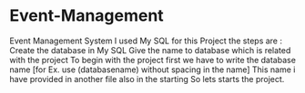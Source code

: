 # Event-Management
Event Management System 
I used My SQL for this Project the steps are :
Create the database in My SQL
Give the name to database which is related with the project
To begin with the project first we have to write the database name [for Ex. use (databasename) without spacing in the name]
This name i have provided in another file also in the starting
So lets starts the project.

